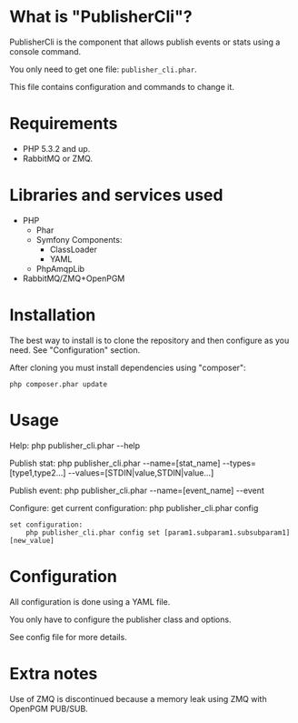 What is "PublisherCli"?
=======================

PublisherCli is the component that allows publish events or stats using a console command.

You only need to get one file: `publisher_cli.phar`.

This file contains configuration and commands to change it.


Requirements
============

- PHP 5.3.2 and up.
- RabbitMQ or ZMQ.


Libraries and services used
===========================

- PHP
	- Phar
	- Symfony Components:
		- ClassLoader
		- YAML
	- PhpAmqpLib
- RabbitMQ/ZMQ+OpenPGM


Installation
============

The best way to install is to clone the repository and then configure as you need. See "Configuration" section.

After cloning you must install dependencies using "composer":

	php composer.phar update


Usage
=====

Help:
	php publisher_cli.phar --help

Publish stat:
	php publisher_cli.phar --name=[stat_name] --types=[type1,type2...] --values=[STDIN|value,STDIN|value...]

Publish event:
	php publisher_cli.phar --name=[event_name] --event

Configure:
	get current configuration:
	    php publisher_cli.phar config

	set configuration:
	    php publisher_cli.phar config set [param1.subparam1.subsubparam1] [new_value]
	

Configuration
=============

All configuration is done using a YAML file.

You only have to configure the publisher class and options.

See config file for more details.


Extra notes
===========

Use of ZMQ is discontinued because a memory leak using ZMQ with OpenPGM PUB/SUB.
